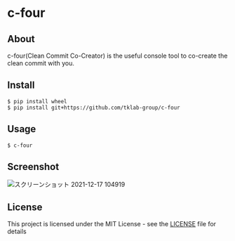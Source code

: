 # c-four
## About
c-four(Clean Commit Co-Creator) is the useful console tool to co-create the clean commit with you.
## Install
```
$ pip install wheel
$ pip install git+https://github.com/tklab-group/c-four
```
## Usage
```
$ c-four
```

## Screenshot
![スクリーンショット 2021-12-17 104919](https://user-images.githubusercontent.com/49778469/147656662-bf9be538-267c-43f2-8041-7e1490c0c777.png)

## License
This project is licensed under the MIT License - see the [LICENSE](https://github.com/juniortwelve/c-four/blob/main/LICENSE) file for details
